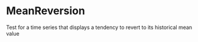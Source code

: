 # MeanReversion
Test for a time series that displays a tendency to revert to its historical mean value
